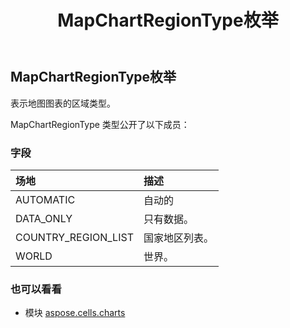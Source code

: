 ﻿---
title: MapChartRegionType枚举
second_title: Aspose.Cells for Python via .NET API 参考文献
description:
type: docs
weight: 570
url: /zh/python-net/aspose.cells.charts/mapchartregiontype/
is_root: false
---
## MapChartRegionType枚举
表示地图图表的区域类型。



MapChartRegionType 类型公开了以下成员：

### 字段
|场地|描述|
| :- | :- |
| AUTOMATIC |自动的|
| DATA_ONLY |只有数据。|
| COUNTRY_REGION_LIST |国家地区列表。|
| WORLD |世界。|



### 也可以看看
* 模块 [aspose.cells.charts](..)
